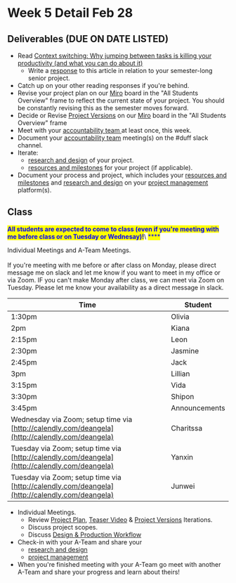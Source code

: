 # Week 5 Detail Feb 28

## Deliverables (DUE ON DATE LISTED)

* Read [Context switching: Why jumping between tasks is killing your productivity (and what you can do about it)](https://blog.rescuetime.com/context-switching/)
  * Write a [response](../assignments/responses.md) to this article in relation to your semester-long senior project.
* Catch up on your other reading responses if you're behind.
* Revise your project plan on our [Miro](https://miro.com/app/board/uXjVOWb7kyo=/) board in the "All Students Overview" frame to reflect the current state of your project. You should be constantly revising this as the semester moves forward.
* Decide or Revise [Project Versions](../assignments/project\_plan/project\_versions.md) on our [Miro](https://miro.com/app/board/uXjVOWb7kyo=/) board in the "All Students Overview" frame
* Meet with your [accountability team ](../assignments/accountability\_partner.md)at least once, this week.&#x20;
* Document your [accountability team](../assignments/accountability\_partner.md) meeting(s) on the #duff slack channel.
* Iterate:&#x20;
  * [research and design](../assignments/project\_plan/) of your project.
  * [resources and milestones](../assignments/project\_plan/) for your project (if applicable).
* Document your process and project, which includes your [resources and milestones](../assignments/project\_plan/) and [research and design](../assignments/project\_plan/) on your [project management](../assignments/website.md) platform(s).

## Class

<mark style="color:blue;">**All students are expected to come to class (even if you're meeting with me before class or on Tuesday or Wednesay)!**</mark>\ <mark style="color:blue;">****</mark>

Individual Meetings and A-Team Meetings. \
\
If you're meeting with me before or after class on Monday, please direct message me on slack and let me know if you want to meet in my office or via Zoom. IF you can't make Monday after class, we can meet via Zoom on Tuesday. Please let me know your availability as a direct message in slack.

| Time                                                                                            | Student       |
| ----------------------------------------------------------------------------------------------- | ------------- |
| 1:30pm                                                                                          | Olivia        |
| 2pm                                                                                             | Kiana         |
| 2:15pm                                                                                          | Leon          |
| 2:30pm                                                                                          | Jasmine       |
| 2:45pm                                                                                          | Jack          |
| 3pm                                                                                             | Lillian       |
| 3:15pm                                                                                          | Vida          |
| 3:30pm                                                                                          | Shipon        |
| 3:45pm                                                                                          | Announcements |
| Wednesday via Zoom; setup time via [http://calendly.com/deangela](http://calendly.com/deangela) | Charitssa     |
| Tuesday via Zoom; setup time via [http://calendly.com/deangela](http://calendly.com/deangela)   | Yanxin        |
| Tuesday via Zoom; setup time via [http://calendly.com/deangela](http://calendly.com/deangela)   | Junwei        |

* Individual Meetings.&#x20;
  * Review [Project Plan](../assignments/project\_plan/), [Teaser Video](../assignments/project\_plan/project\_versions.md) & [Project Versions](../assignments/project\_plan/project\_versions.md) Iterations.&#x20;
  * Discuss project scopes.
  * Discuss [Design & Production Workflow](../resources/design-and-production-workflow.md)
* Check-in with your A-Team and share your
  * [research and design](../assignments/project\_plan/)
  * [project management](../assignments/website.md)
* When you're finished meeting with your A-Team go meet with another A-Team and share your progress and learn about theirs!

